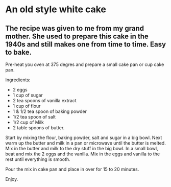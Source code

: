 # An old style white cake

## The recipe was given to me from my grand mother. She used to prepare this cake in the 1940s and still makes one from time to time. Easy to bake.

Pre-heat you oven at 375 degres and prepare a small cake pan or cup cake pan.

Ingredients:
- 2 eggs
- 1 cup of sugar
- 2 tea spoons of vanilla extract
- 1 cup of flour
- 1 & 1/2 tea spoon of baking powder
- 1/2 tea spoon of salt
- 1/2 cup of Milk
- 2 table spoons of butter.

Start by mixing the flour, baking powder, salt and sugar in a big bowl. 
Next warm up the butter and milk in a pan or microwave until the butter is melted.
Mix in the butter and milk to the dry stuff in the big bowl.
In a small bowl, beat and mix the 2 eggs and the vanilla.
Mix in the eggs and vanilla to the rest until everything is smooth.

Pour the mix in cake pan and place in over for 15 to 20 minutes.

Enjoy.
